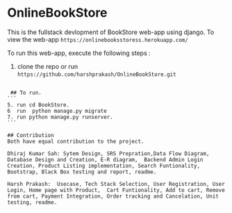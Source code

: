 # OnlineBookStore
This is the fullstack devlopment  of BookStore web-app using django.
To view the web-app ``https://onlinebooksstoress.herokuapp.com/ `` 

To run this web-app, execute the following steps :
1. clone the repo or run  ``https://github.com/harshprakash/OnlineBookStore.git``

~~~~

 ## To run.
```
5. run cd BookStore.
6  run  python manage.py migrate
7. run python manage.py runserver.
```

## Contribution
Both have equal contribution to the project.

Dhiraj Kumar Sah: Sytem Design, SRS Prepration,Data Flow Diagram,  Database Design and Creation, E-R diagram,  Backend Admin Login Creation, Product Listing implementation, Search Funtionality,  Bootstrap, Black Box testing and report, readme.

Harsh Prakash:  Usecase, Tech Stack Selection, User Registration, User Login, Home page with Product,  Cart Funtionality, Add to cart, Remove from cart, Payment Integration, Order tracking and Cancelation, Unit testing, readme.
